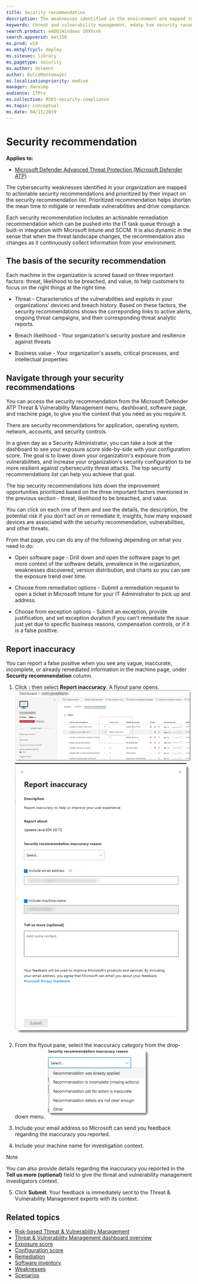 ```yaml
---
title: Security recommendation
description: The weaknesses identified in the environment are mapped to actionable security recommendations and prioritized by their impact on the organizational exposure score.
keywords: threat and vulnerability management, mdatp tvm security recommendation, cybersecurity recommendation, actionable security recommendation
search.product: eADQiWindows 10XVcnh
search.appverid: met150
ms.prod: w10
ms.mktglfcycl: deploy
ms.sitesec: library
ms.pagetype: security
ms.author: dolmont
author: DulceMontemayor
ms.localizationpriority: medium
manager: dansimp
audience: ITPro
ms.collection: M365-security-compliance 
ms.topic: conceptual
ms.date: 04/11/2019
---
```

# Security recommendation
**Applies to:**
- [Microsoft Defender Advanced Threat Protection (Microsoft Defender ATP)](https://go.microsoft.com/fwlink/p/?linkid=2069559)

The cybersecurity weaknesses identified in your organization are mapped to actionable security recommendations and prioritized by their impact on the security recommendation list. Prioritized recommendation helps shorten the mean time to mitigate or remediate vulnerabilities and drive compliance.

Each security recommendation includes an actionable remediation recommendation which can be pushed into the IT task queue through a built-in integration with Microsoft Intune and SCCM. It is also dynamic in the sense that when the threat landscape changes, the recommendation also changes as it continuously collect information from your environment. 

## The basis of the security recommendation
Each machine in the organization is scored based on three important factors: threat, likelihood to be breached, and value, to help customers to focus on the right things at the right time.

- Threat - Characteristics of the vulnerabilities and exploits in your organizations' devices and breach history. Based on these factors, the security recommendations shows the correponding links to active alerts, ongoing threat campaigns, and their corresponding threat analytic reports. 

- Breach likelihood - Your organization's security posture and resilience against threats

- Business value - Your organization's assets, critical processes, and intellectual properties


## Navigate through your security recommendations
You can access the security recommendation from the Microsoft Defender ATP Threat & Vulnerability Management menu, dashboard, software page, and machine page, to give you the context that you need as you require it. 

There are security recommendations for application, operating system, network, accounts, and security controls. 

In a given day as a Security Administrator, you can take a look at the dashboard to see your exposure score side-by-side with your configuration score. The goal is to lower down your organization's exposure from vulnerabilities, and increase your organization's security configuration to be more resilient against cybersecurity threat attacks. The top security recommendations list can help you achieve that goal. 

The top security recommendations lists down the improvement opportunities prioritized based on the three important factors mentioned in the previous section - threat, likelihood to be breached, and value.   

You can click on each one of them and see the details, the description, the potential risk if you don't act on or remediate it, insights, how many exposed devices are associated with the security recommendation, vulnerabilities, and other threats.

From that page, you can do any of the following depending on what you need to do:

- Open software page - Drill down and open the software page to get more context of the software details, prevalence in the organization, weaknesses discovered, version distribution, and charts so you can see the exposure trend over time. 

- Choose from remediation options - Submit a remediation request to open a ticket in Microsoft Intune for your IT Administrator to pick up and address.

- Choose from exception options - Submit an exception, provide justification, and set exception duration if you can't remediate the issue just yet due to specific business reasons, compensation controls, or if it is a false positive. 

## Report inaccuracy

You can report a false positive when you see any vague, inaccurate, incomplete, or already remediated information in the machine page, under **Security recommendation** column.

1. Click **:** then select **Report inaccuracy**. A flyout pane opens.
![Screenshot of Report inaccuracy control from the machine page under the Security recommendation column](images/tvm_report_inaccuracy.png)
![Screenshot of Report inaccuracy flyout pane](images/tvm_report_inaccuracyflyout.png)

2. From the flyout pane, select the inaccuracy category from the drop-down menu. 
![Screenshot of Report inaccuracy categories drop-down menu](images/tvm_report_inaccuracyoptions.png)

3. Include your email address so Microsoft can send you feedback regarding the inaccuracy you reported.

4. Include your machine name for investigation context.

>[!NOTE]
> You can also provide details regarding the inaccuracy you reported in the **Tell us more (optional)** field to give the threat and vulnerability management investigators context. 

5. Click **Submit**. Your feedback is immediately sent to the Threat & Vulnerability Management experts with its context.




## Related topics
- [Risk-based Threat & Vulnerability Management](next-gen-threat-and-vuln-mgt.md) 
- [Threat & Vulnerability Management dashboard overview](tvm-dashboard-insights.md)
- [Exposure score](tvm-exposure-score.md)
- [Configuration score](configuration-score.md)
- [Remediation](tvm-remediation.md)
- [Software inventory](tvm-software-inventory.md)
- [Weaknesses](tvm-weaknesses.md)
- [Scenarios](threat-and-vuln-mgt-scenarios.md) 
